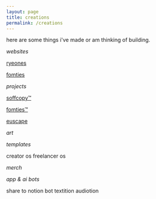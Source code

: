 ```yaml
---
layout: page
title: creations
permalink: /creations
---
```

here are some things i've made or am thinking of building.

_websites_

[ryeones](https://www.ryeones.com/work)

[fomties](https://notes.ryeones.com)

_projects_

[soffcopy™](https://www.soffcopy.com)

[fomties™](https://www.fomties.com)

[euscape](https://www.instagram.com/euscape)

_art_

*templates*

creator os
freelancer os


_merch_


*app & ai bots*

share to notion bot 
textition
audiotion
